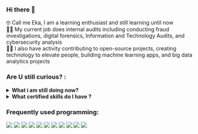 ### Hi there 👋
🤓 Call me Eka, I am a learning enthusiast and still learning until now </br>
👨‍💻 My current job does internal audits including conducting fraud investigations, digital forensics, Information and Technology Audits, and cybersecurity analysis </br>
🐱‍🚀 I also have activity contributing to open-source projects, creating technology to elevate people, building machine learning apps, and big data analytics projects </br>

### Are U still curious? :
<details>
 <summary><strong>What i am still doing now?</strong></summary>
    - 😎 I am currently working in the field of internal audit, cyber audit and data analytics </br>
    - 👯 I’m looking to collaborate on Machine Learning Projects, IoT Projects and Cybersecurity Awareness </br>
    - 🐱‍🏍 I'm still learning to empower the people around me </br>
    - 📫 How to reach me just <a href="mailto:ekacsisfreeman@gmail.com">Email me!</a>  </br>

</details>

<details>
 <summary><strong>What certified skills do I have ?</strong></summary>
    - 🕵️‍♀️ Investigation </br>
    - 📚 Data Scientist </br>
    - 🍳 Forensics Audit </br>
    - 👁‍🗨 Digital Forensics </br>
    - 🐱‍👤 Cyber Security Analyst </br>
    - 🤖 Information Technology Audit </br>
    - 😂 subscribe to my channel <a href="https://www.youtube.com/channel/UC2Jvlgvg6bwGFw-CW-IP_xw)https://www.youtube.com/channel/UC2Jvlgvg6bwGFw-CW-IP_xw">AuditorZamaNow</a>  </br>
</details>

### Frequently used programming:
<p>
    <img src="https://img.shields.io/badge/Python-3776AB?style=for-the-badge&logo=python&logoColor=white" />
    <img src="https://img.shields.io/badge/PHP-777BB4?style=for-the-badge&logo=php&logoColor=white" />
    <img src="https://img.shields.io/badge/Go-00ADD8?style=for-the-badge&logo=go&logoColor=white" />
    <img src="https://img.shields.io/badge/Android-3DDC84?style=for-the-badge&logo=android&logoColor=white" />
    <img src="https://img.shields.io/badge/TensorFlow-FF6F00?style=for-the-badge&logo=tensorflow&logoColor=white" />
    <img src="https://img.shields.io/badge/Hugo-FF4088?style=for-the-badge&logo=hugo&logoColor=white" />
    <img src="https://img.shields.io/badge/SQLite-07405E?style=for-the-badge&logo=sqlite&logoColor=white" />
    <img src="https://img.shields.io/badge/Amazon_AWS-232F3E?style=for-the-badge&logo=amazon-aws&logoColor=white" />
    <img src="https://img.shields.io/badge/Google_Cloud-4285F4?style=for-the-badge&logo=google-cloud&logoColor=white" />
    <img src="https://img.shields.io/badge/Windows-0078D6?style=for-the-badge&logo=windows&logoColor=white" />
    <img src="https://img.shields.io/badge/Linux-FCC624?style=for-the-badge&logo=linux&logoColor=black" />
    
    
 
</p>

